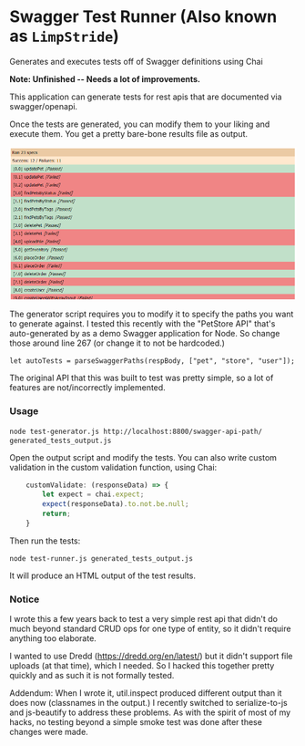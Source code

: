 # Swagger Test Runner (Also known as `LimpStride`)
Generates and executes tests off of Swagger definitions using Chai

**Note: Unfinished -- Needs a lot of improvements.**

This application can generate tests for rest apis that are documented via swagger/openapi.

Once the tests are generated, you can modify them to your liking and execute them. You get a pretty bare-bone results file as output.

![Sample Output](https://github.com/gregfrazier/swagger-test-runner/raw/master/output-sample.png "Sample Output")

The generator script requires you to modify it to specify the paths you want to generate against. I tested this recently with the "PetStore API" that's auto-generated by as a demo Swagger application for Node. So change those around line 267 (or change it to not be hardcoded.)

```
let autoTests = parseSwaggerPaths(respBody, ["pet", "store", "user"]);
```

The original API that this was built to test was pretty simple, so a lot of features are not/incorrectly implemented.

### Usage

```
node test-generator.js http://localhost:8800/swagger-api-path/ generated_tests_output.js
```

Open the output script and modify the tests. You can also write custom validation in the custom validation function, using Chai:

```javascript
    customValidate: (responseData) => {
        let expect = chai.expect;
        expect(responseData).to.not.be.null;
        return;
    }
```

Then run the tests:

```
node test-runner.js generated_tests_output.js
```

It will produce an HTML output of the test results.

### Notice
I wrote this a few years back to test a very simple rest api that didn't do much beyond standard CRUD ops for one type of entity, so it didn't require anything too elaborate. 

I wanted to use Dredd (https://dredd.org/en/latest/) but it didn't support file uploads (at that time), which I needed. So I hacked this together pretty quickly and as such it is not formally tested.

Addendum: When I wrote it, util.inspect produced different output than it does now (classnames in the output.) I recently switched to serialize-to-js and js-beautify to address these problems. As with the spirit of most of my hacks, no testing beyond a simple smoke test was done after these changes were made.